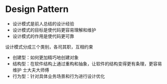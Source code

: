 # Design Pattern

- 设计模式是前人总结的设计经验
- 设计模式的目标是使代码更容易理解和维护
- 设计模式的作用是使代码更可靠

设计模式分成三个类别，各司其职，互相约束

- 创建型：如何更加精巧地创建对象
- 结构型：在软件结构上通过重构和抽象，让软件的结构变得更有条理，更容易维护 士大夫大师傅
- 行为型：针对具体业务场景和行为进行设计优化
